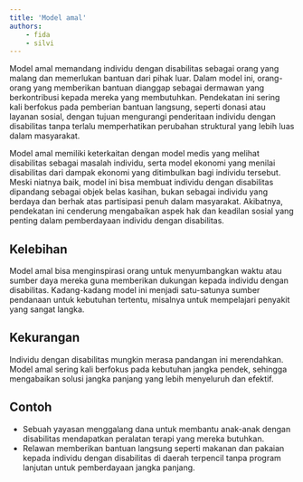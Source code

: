 ```yaml
---
title: 'Model amal'
authors:
    - fida
    - silvi
---
```


Model amal memandang individu dengan disabilitas sebagai orang yang malang dan memerlukan bantuan dari pihak luar. Dalam model ini, orang-orang yang memberikan bantuan dianggap sebagai dermawan yang berkontribusi kepada mereka yang membutuhkan. Pendekatan ini sering kali berfokus pada pemberian bantuan langsung, seperti donasi atau layanan sosial, dengan tujuan mengurangi penderitaan individu dengan disabilitas tanpa terlalu memperhatikan perubahan struktural yang lebih luas dalam masyarakat.

Model amal memiliki keterkaitan dengan model medis yang melihat disabilitas sebagai masalah individu, serta model ekonomi yang menilai disabilitas dari dampak ekonomi yang ditimbulkan bagi individu tersebut. Meski niatnya baik, model ini bisa membuat individu dengan disabilitas dipandang sebagai objek belas kasihan, bukan sebagai individu yang berdaya dan berhak atas partisipasi penuh dalam masyarakat. Akibatnya, pendekatan ini cenderung mengabaikan aspek hak dan keadilan sosial yang penting dalam pemberdayaan individu dengan disabilitas.

## Kelebihan
Model amal bisa menginspirasi orang untuk menyumbangkan waktu atau sumber daya mereka guna memberikan dukungan kepada individu dengan disabilitas. Kadang-kadang model ini menjadi satu-satunya sumber pendanaan untuk kebutuhan tertentu, misalnya untuk mempelajari penyakit yang sangat langka.

## Kekurangan
Individu dengan disabilitas mungkin merasa pandangan ini merendahkan. Model amal sering kali berfokus pada kebutuhan jangka pendek, sehingga mengabaikan solusi jangka panjang yang lebih menyeluruh dan efektif.

## Contoh
* Sebuah yayasan menggalang dana untuk membantu anak-anak dengan disabilitas mendapatkan peralatan terapi yang mereka butuhkan.
* Relawan memberikan bantuan langsung seperti makanan dan pakaian kepada individu dengan disabilitas di daerah terpencil tanpa program lanjutan untuk pemberdayaan jangka panjang.